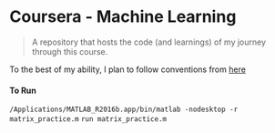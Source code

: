 # Coursera - Machine Learning
> A repository that hosts the code (and learnings) of my journey through this course.

To the best of my ability, I plan to follow conventions from [here](https://www.ee.columbia.edu/~marios/matlab/MatlabStyle1p5.pdf)

#### To Run
`/Applications/MATLAB_R2016b.app/bin/matlab -nodesktop -r matrix_practice.m`
`run matrix_practice.m`
